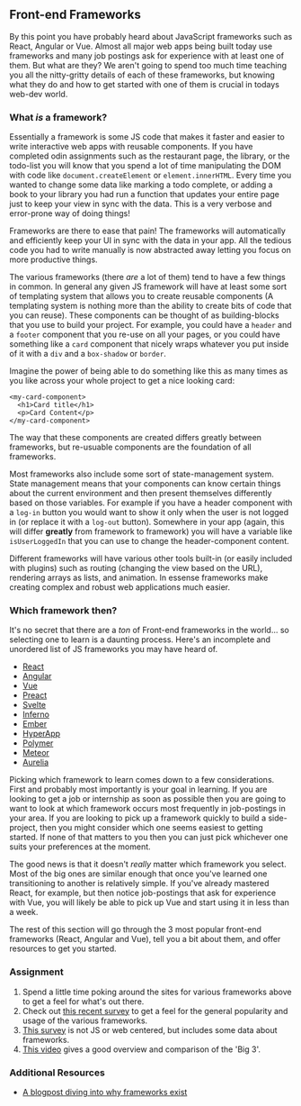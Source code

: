 ## Front-end Frameworks

By this point you have probably heard about JavaScript frameworks such as React, Angular or Vue. Almost all major web apps being built today use frameworks and many job postings ask for experience with at least one of them. But what are they? We aren't going to spend too much time teaching you all the nitty-gritty details of each of these frameworks, but knowing what they do and how to get started with one of them is crucial in todays web-dev world.

### What _is_ a framework?

Essentially a framework is some JS code that makes it faster and easier to write interactive web apps with reusable components. If you have completed odin assignments such as the restaurant page, the library, or the todo-list you will know that you spend a lot of time manipulating the DOM with code like `document.createElement` or `element.innerHTML`. Every time you wanted to change some data like marking a todo complete, or adding a book to your library you had run a function that updates your entire page just to keep your view in sync with the data.  This is a very verbose and error-prone way of doing things! 

Frameworks are there to ease that pain! The frameworks will automatically and efficiently keep your UI in sync with the data in your app. All the tedious code you had to write manually is now abstracted away letting you focus on more productive things.

The various frameworks (there _are_ a lot of them) tend to have a few things in common.  In general any given JS framework will have at least some sort of templating system that allows you to create reusable components (A templating system is nothing more than the ability to create bits of code that you can reuse). These components can be thought of as building-blocks that you use to build your project.  For example, you could have a `header` and a `footer` component that you re-use on all your pages, or you could have something like a `card` component that nicely wraps whatever you put inside of it with a `div` and a `box-shadow` or `border`.

Imagine the power of being able to do something like this as many times as you like across your whole project to get a nice looking card:

~~~
<my-card-component>
  <h1>Card title</h1>
  <p>Card Content</p>
</my-card-component>
~~~

The way that these components are created differs greatly between frameworks, but re-usuable components are the foundation of all frameworks.

Most frameworks also include some sort of state-management system.  State management means that your components can know certain things about the current environment and then present themselves differently based on those variables.  For example if you have a header component with a `log-in` button you would want to show it only when the user is not logged in (or replace it with a `log-out` button). Somewhere in your app (again, this will differ **greatly** from framework to framework) you will have a variable like `isUserLoggedIn` that you can use to change the header-component content.

Different frameworks will have various other tools built-in (or easily included with plugins) such as routing (changing the view based on the URL), rendering arrays as lists, and animation. In essense frameworks make creating complex and robust web applications much easier.

### Which framework then?

It's no secret that there are a _ton_ of Front-end frameworks in the world... so selecting one to learn is a daunting process.  Here's an incomplete and unordered list of JS frameworks you may have heard of. 

- [React](https://reactjs.org/)
- [Angular](https://angular.io/)
- [Vue](https://vuejs.org/)
- [Preact](https://preactjs.com/)
- [Svelte](https://svelte.technology/guide)
- [Inferno](https://infernojs.org/)
- [Ember](https://www.emberjs.com/)
- [HyperApp](https://github.com/hyperapp)
- [Polymer](https://www.polymer-project.org/)
- [Meteor](https://www.meteor.com/)
- [Aurelia](https://aurelia.io/)

Picking which framework to learn comes down to a few considerations.  First and probably most importantly is your goal in learning.  If you are looking to get a job or internship as soon as possible then you are going to want to look at which framework occurs most frequently in job-postings in your area.  If you are looking to pick up a framework quickly to build a side-project, then you might consider which one seems easiest to getting started. If none of that matters to you then you can just pick whichever one suits your preferences at the moment.

The good news is that it doesn't _really_ matter which framework you select.  Most of the big ones are similar enough that once you've learned one transitioning to another is relatively simple. If you've already mastered React, for example, but then notice job-postings that ask for experience with Vue, you will likely be able to pick up Vue and start using it in less than a week.

The rest of this section will go through the 3 most popular front-end frameworks (React, Angular and Vue), tell you a bit about them, and offer resources to get you started.

### Assignment

1. Spend a little time poking around the sites for various frameworks above to get a feel for what's out there.
2. Check out [this recent survey](https://2018.stateofjs.com/front-end-frameworks/overview/) to get a feel for the general popularity and usage of the various frameworks.
3. [This survey](https://insights.stackoverflow.com/survey/2018/#technology) is not JS or web centered, but includes some data about frameworks.
4. [This video](https://www.youtube.com/watch?v=KMX1mFEmM3E) gives a good overview and comparison of the 'Big 3'.

### Additional Resources

* [A blogpost diving into why frameworks exist](https://medium.com/dailyjs/the-deepest-reason-why-modern-javascript-frameworks-exist-933b86ebc445)
